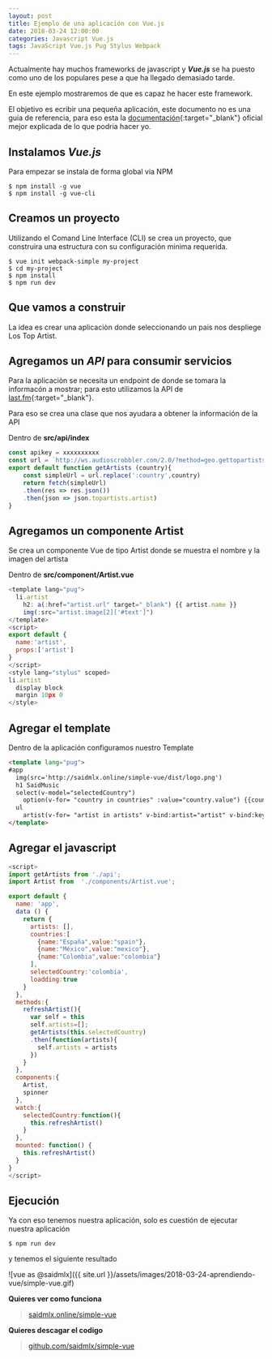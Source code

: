 ```yaml
---
layout: post
title: Ejemplo de una aplicación con Vue.js
date: 2018-03-24 12:00:00 
categories: Javascript Vue.js
tags: JavaScript Vue.js Pug Stylus Webpack
---
```


Actualmente hay muchos frameworks de javascript y  _**Vue.js**_ se ha puesto como uno de los populares pese a que ha llegado demasiado tarde.

En este ejemplo mostraremos de que es capaz he hacer este framework.

El objetivo es ecribir una pequeña aplicación, este documento no es una guia de referencia, para eso esta la [documentación](https://vuejs.org){:target="_blank"} oficial mejor explicada de lo que podria hacer yo.

## Instalamos _Vue.js_

Para empezar se instala de forma global via NPM
```terminal
$ npm install -g vue
$ npm install -g vue-cli
```

## Creamos un proyecto

Utilizando el Comand Line Interface (CLI) se crea un proyecto, que construira una estructura con su configuración minima requerida.
```terminal
$ vue init webpack-simple my-project
$ cd my-project
$ npm install
$ npm run dev
```
## Que vamos a construir

La idea es crear una aplicaciòn donde seleccionando un pais nos despliege Los Top Artist.


## Agregamos un _API_ para consumir servicios

Para la aplicaciòn se necesita un endpoint de donde se tomara la informacón a mostrar; para esto utilizamos la API de [last.fm](https://www.last.fm/api){:target="_blank"}.

Para eso se crea una clase que nos ayudara a obtener la información de la API


Dentro de **src/api/index**

```javascript
const apikey = xxxxxxxxxx
const url = `http://ws.audioscrobbler.com/2.0/?method=geo.gettopartists&country=:country&api_key=${apikey}&format=json`
export default function getArtists (country){
    const simpleUrl = url.replace(':country',country) 
    return fetch(simpleUrl)
    .then(res => res.json())
    .then(json => json.topartists.artist)
}
``` 

## Agregamos un componente Artist

Se crea un componente Vue de tipo Artist donde se muestra el nombre y la imagen del artista

Dentro de **src/component/Artist.vue**
```javascript
<template lang="pug">
  li.artist
    h2: a(:href="artist.url" target="_blank") {{ artist.name }}
    img(:src="artist.image[2]['#text']")
</template>
<script>
export default {
  name:'artist',
  props:['artist']
}
</script>
<style lang="stylus" scoped>
li.artist
  display block
  margin 10px 0
</style>
```

## Agregar el template
Dentro de la aplicación configuramos nuestro Template

```html
<template lang="pug">
#app
  img(src='http://saidmlx.online/simple-vue/dist/logo.png')
  h1 SaidMusic
  select(v-model="selectedCountry")
    option(v-for= "country in countries" :value="country.value") {{country.name}}
  ul
    artist(v-for= "artist in artists" v-bind:artist="artist" v-bind:key="artist.mbid") {{artist.name}}
</template>
```

## Agregar el javascript

```javascript
<script>
import getArtists from './api';
import Artist from  './components/Artist.vue';

export default {
  name: 'app',
  data () {
    return {
      artists: [],
      countries:[
        {name:"España",value:"spain"},
        {name:"México",value:"mexico"},
        {name:"Colombia",value:"colombia"}
      ],
      selectedCountry:'colombia',
      loadding:true
    }
  },
  methods:{
    refreshArtist(){
      var self = this
      self.artists=[];
      getArtists(this.selectedCountry)
      .then(function(artists){
        self.artists = artists
      })
    }
  },
  components:{
    Artist,
    spinner
  },
  watch:{
    selectedCountry:function(){
      this.refreshArtist()
    }
  },
  mounted: function() {
    this.refreshArtist()
  }
}
</script>
```

## Ejecución

Ya con eso tenemos nuestra aplicación, solo es cuestión de ejecutar nuestra aplicación

```terminal
$ npm run dev
```
y tenemos el siguiente resultado



![vue as @saidmlx]({{ site.url }}/assets/images/2018-03-24-aprendiendo-vue/simple-vue.gif)


**Quieres ver como funciona**
>[saidmlx.online/simple-vue](http://saidmlx.online/simple-vue/)

**Quieres descagar el codigo**
>[github.com/saidmlx/simple-vue](https://github.com/saidmlx/simple-vue)








